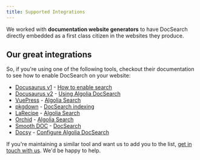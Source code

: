 ```yaml
---
title: Supported Integrations
---
```


We worked with **documentation website generators** to have DocSearch directly embedded as a first class citizen in the websites they produce.

## Our great integrations

So, if you're using one of the following tools, checkout their documentation to see how to enable DocSearch on your website:

- [Docusaurus v1][1] - [How to enable search][2]
- [Docusaurus v2][3] - [Using Algolia DocSearch][4]
- [VuePress][5] - [Algolia Search][6]
- [pkgdown][7] - [DocSearch indexing][8]
- [LaRecipe][9] - [Algolia Search][10]
- [Orchid][11] - [Algolia Search][12]
- [Smooth DOC][13] - [DocSearch][14]
- [Docsy][15] - [Configure Algolia DocSearch][16]

If you're maintaining a similar tool and want us to add you to the list, [get in touch with us][17]. We'd be happy to help.

[1]: https://v1.docusaurus.io/
[2]: https://v1.docusaurus.io/docs/en/search
[3]: https://docusaurus.io/
[4]: https://docusaurus.io/docs/search#using-algolia-docsearch
[5]: https://vuepress.vuejs.org/
[6]: https://vuepress.vuejs.org/theme/default-theme-config.html#algolia-search
[7]: https://pkgdown.r-lib.org/
[8]: https://pkgdown.r-lib.org/articles/search.html
[9]: https://larecipe.binarytorch.com.my/docs/2.2/overview
[10]: https://larecipe.binarytorch.com.my/docs/2.2/configurations#search
[11]: https://orchid.run
[12]: https://orchid.run/plugins/orchidsearch#algolia-docsearch
[13]: https://smooth-doc.com/
[14]: https://smooth-doc.com/docs/docsearch/
[15]: https://www.docsy.dev/
[16]: https://www.docsy.dev/docs/adding-content/navigation/#configure-algolia-docsearch
[17]: mailto:docsearch@algolia.com
